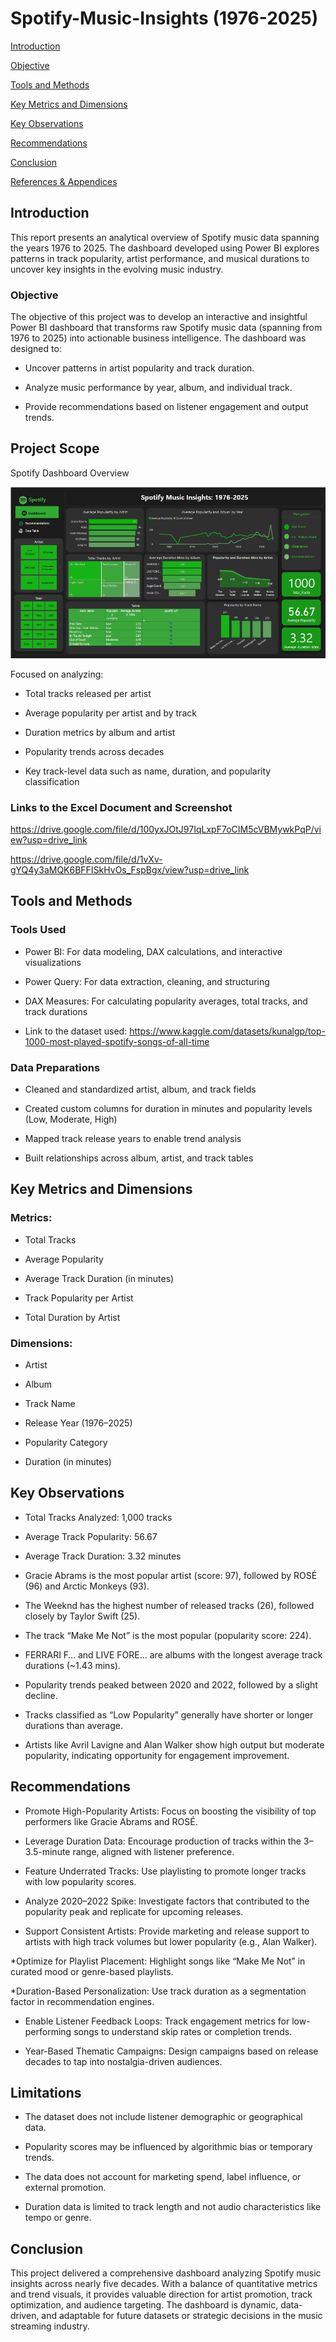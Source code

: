 # Spotify-Music-Insights (1976-2025)

[Introduction](#Introduction)

[Objective](#Objective)

[Tools and Methods](#ToolsandMetods)

[Key Metrics and Dimensions](#KeyMetricsandDimensions)

[Key Observations](#KeyObservations)

[Recommendations](#Recommendations)

[Conclusion](#Conclusion)

[References & Appendices](#References&Appendices)

## Introduction

This report presents an analytical overview of Spotify music data spanning the years 1976 to 2025. The dashboard developed using Power BI explores patterns in track popularity, artist
performance, and musical durations to uncover key insights in the evolving music industry.

### Objective

The objective of this project was to develop an interactive and insightful Power BI dashboard that transforms raw Spotify music data (spanning from 1976 to 2025) into actionable business intelligence. The dashboard was designed to:

* Uncover patterns in artist popularity and track duration.

* Analyze music performance by year, album, and individual track.

* Provide recommendations based on listener engagement and output trends.

## Project Scope

Spotify Dashboard Overview

![Spotify Dashboard](https://raw.githubusercontent.com/Busayoilesanmi/Spotify-Music-Insights-1976-2025-/main/SpotifyDashboard.png)

Focused on analyzing:

* Total tracks released per artist

* Average popularity per artist and by track

* Duration metrics by album and artist

* Popularity trends across decades

* Key track-level data such as name, duration, and popularity classification

### Links to the Excel Document and Screenshot

https://drive.google.com/file/d/100yxJOtJ97IqLxpF7oCIM5cVBMywkPqP/view?usp=drive_link

https://drive.google.com/file/d/1vXv-gYQ4y3aMQK6BFFISkHvOs_FspBgx/view?usp=drive_link

## Tools and Methods

### Tools Used

* Power BI: For data modeling, DAX calculations, and interactive visualizations

* Power Query: For data extraction, cleaning, and structuring

* DAX Measures: For calculating popularity averages, total tracks, and track durations

* Link to the dataset used: https://www.kaggle.com/datasets/kunalgp/top-1000-most-played-spotify-songs-of-all-time

### Data Preparations

* Cleaned and standardized artist, album, and track fields

* Created custom columns for duration in minutes and popularity levels (Low, Moderate, High)

* Mapped track release years to enable trend analysis

* Built relationships across album, artist, and track tables

## Key Metrics and Dimensions

### Metrics:

* Total Tracks

* Average Popularity

* Average Track Duration (in minutes)

* Track Popularity per Artist

* Total Duration by Artist

### Dimensions:

* Artist

* Album

* Track Name

* Release Year (1976–2025)

* Popularity Category

* Duration (in minutes)

## Key Observations

* Total Tracks Analyzed: 1,000 tracks
  
* Average Track Popularity: 56.67

* Average Track Duration: 3.32 minutes
  
* Gracie Abrams is the most popular artist (score: 97), followed by ROSÉ (96) and Arctic Monkeys (93).
  
* The Weeknd has the highest number of released tracks (26), followed closely by Taylor Swift (25).
  
* The track “Make Me Not” is the most popular (popularity score: 224).
  
* FERRARI F… and LIVE FORE… are albums with the longest average track durations (~1.43 mins).
  
* Popularity trends peaked between 2020 and 2022, followed by a slight decline.
  
* Tracks classified as “Low Popularity” generally have shorter or longer durations than average.
  
* Artists like Avril Lavigne and Alan Walker show high output but moderate popularity, indicating opportunity for engagement improvement.
  
## Recommendations

* Promote High-Popularity Artists: Focus on boosting the visibility of top performers like Gracie Abrams and ROSÉ.
  
* Leverage Duration Data: Encourage production of tracks within the 3–3.5-minute range, aligned with listener preference.
  
* Feature Underrated Tracks: Use playlisting to promote longer tracks with low popularity scores.
  
* Analyze 2020–2022 Spike: Investigate factors that contributed to the popularity peak and replicate for upcoming releases.
  
* Support Consistent Artists: Provide marketing and release support to artists with high track volumes but lower popularity (e.g., Alan Walker).
  
*Optimize for Playlist Placement: Highlight songs like “Make Me Not” in curated mood or genre-based playlists.

*Duration-Based Personalization: Use track duration as a segmentation factor in recommendation engines.

* Enable Listener Feedback Loops: Track engagement metrics for low-performing songs to understand skip rates or completion trends.
  
* Year-Based Thematic Campaigns: Design campaigns based on release decades to tap into nostalgia-driven audiences.
  
## Limitations

* The dataset does not include listener demographic or geographical data.

* Popularity scores may be influenced by algorithmic bias or temporary trends.

* The data does not account for marketing spend, label influence, or external promotion.
  
* Duration data is limited to track length and not audio characteristics like tempo or genre.

## Conclusion
This project delivered a comprehensive dashboard analyzing Spotify music insights across nearly five decades. With a balance of quantitative metrics and trend visuals, it provides valuable direction for artist promotion, track optimization, and audience targeting. The dashboard is dynamic, data-driven, and adaptable for future datasets or strategic decisions in the music streaming industry.
